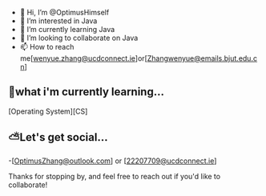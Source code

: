 - 👋 Hi, I’m @OptimusHimself
- 👀 I’m interested in Java
- 🌱 I’m currently learning Java
- 💞️ I’m looking to collaborate on Java
- 📫 How to reach me[wenyue.zhang@ucdconnect.ie]or[Zhangwenyue@emails.bjut.edu.cn]

<!---
OptimusHimself/OptimusHimself is a ✨ special ✨ repository because its `README.md` (this file) appears on your GitHub profile.
You can click the Preview link to take a look at your changes.
--->

## 📖what i'm currently learning...
[Operating System][CS]

## ⛅Let's get social... 
-[OptimusZhang@outlook.com]  or [22207709@ucdconnect.ie]  
  
  Thanks for stopping by, and feel free to reach out if you'd like to collaborate!

